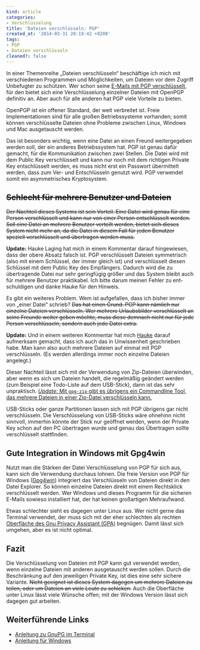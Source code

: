 ```yaml
---
kind: article
categories:
- Verschlüsselung
title: 'Dateien verschlüsseln: PGP'
created_at: '2014-03-31 20:19:42 +0200'
tags:
- PGP
- Dateien verschlüsseln
cleaned?: false
---
```


In einer Themenreihe „Dateien verschlüsseln“ beschäftige ich mich mit
verschiedenen Programmen und Möglichkeiten, um Dateien vor dem Zugriff
Unbefugter zu schützen. Wer schon seine [E-Mails mit PGP
verschlüsselt](http://www.email-nur-an-dich.de/ "Anleitungen und
Erklärungen zum Verschlüsseln von E-Mails mit PGP"), für den bietet
sich eine Verschlüsselung einzelner Dateien mit OpenPGP definitiv an.
Aber auch für alle anderen hat PGP viele Vorteile zu bieten.

OpenPGP ist ein offener Standard, der weit verbreitet ist. Freie
Implementationen sind für alle großen Betriebssysteme vor­handen; somit
können verschlüsselte Dateien ohne Probleme zwischen Linux, Windows und
Mac ausgetauscht werden.

Das ist besonders wichtig, wenn eine Datei an einen Freund
weitergegeben werden soll, der ein anderes Betriebssystem hat. PGP ist
genau dafür gemacht, für die Kommunikation zwischen zwei Stellen. Die
Datei wird mit dem Public Key verschlüsselt und kann nur noch mit dem
richtigen Private Key entschlüsselt werden, es muss nicht erst ein
Passwort übermittelt werden, dass zum Ver- und Entschlüsseln genutzt
wird. PGP verwendet somit ein asymmetrisches Kryptosystem.

<del cite="https://plasisent.org/0e4d0frw">Schlecht für mehrere Benutzer und Dateien</del>
---------------------------------------------

<del cite="https://plasisent.org/0e4d0frw">Der Nachteil dieses Systems
ist sein Vorteil. Eine Datei wird genau für eine Person verschlüsselt
und kann nur von einer Person entschlüsselt werden. Soll eine Datei an
mehrere Benutzer verteilt werden, bietet sich dieses System nicht mehr
an, da die Datei in diesem Fall für jeden Benutzer speziell
verschlüsselt und übertragen werden muss.</del>

**Update:** Hauke Laging hat mich in einem Kommentar darauf
hingewiesen, dass der obere Absatz falsch ist. PGP verschlüsselt
Dateien symmetrisch (also mit einem Schlüssel, der immer gleich ist)
und verschlüsselt diesen Schlüssel mit dem Public Key des Empfängers.
Dadurch wird die zu übertragende Datei nur sehr geringfügig größer und
das System bleibt auch für mehrere Benutzer praktikabel. Ich bitte
darum meinen Fehler zu ent­schul­digen und danke Hauke für den
Hinweis.

Es gibt ein weiteres Problem. Wem ist aufgefallen, dass ich bisher immer
von „einer Datei“ schrieb? <del cite="https://plasisent.org/0e4d0frw">Das
hat einen Grund. PGP kann nämlich nur einzelne Dateien verschlüsseln.
Wer mehrere Urlaubsbilder verschlüsselt an seine Freunde weiter geben
möchte, muss diese demnach nicht nur für jede Person verschlüsseln,
sondern auch jede Datei extra.</del>

**Update:** Und in einem weiteren Kommentar hat mich
[Hauke](http://www.openpgp-schulungen.de/ "Mehr über OpenPGP
Schulungen.") darauf aufmerksam gemacht, dass ich auch das in
Unwissenheit geschrieben habe. Man kann also auch mehrere Dateien auf
einmal mit PGP verschlüsseln. (Es werden allerdings immer noch
einzelne Dateien angelegt.)

Dieser Nachteil lässt sich mit der Verwendung von Zip-Dateien
überwinden, aber wenn es sich um Dateien handelt, die regelmäßig
geändert werden (zum Beispiel eine Todo-Liste auf dem USB-Stick), dann
ist das sehr unpraktisch. <ins>*Update*: Mit <code>gpg-zip</code> gibt
es übrigens ein Commandline Tool, das [mehrere Dateien in einer
Zip-Datei verschlüsseln](http://plasisent.org/0e4m1e8p) kann.</ins>

USB-Sticks oder ganze Partitionen lassen sich mit PGP übrigens gar nicht
verschlüsseln. Die Verschlüsselung von USB-Sticks wäre ohnehinn nicht
sinnvoll, immerhin könnte der Stick nur geöffnet werden, wenn der
Private Key schon auf den PC übertragen wurde und genau das Übertragen
sollte verschlüsselt stattfinden.

Gute Integration in Windows mit Gpg4win
---------------------------------------

Nutzt man die Stärken der Datei Verschlüsselung von PGP für sich aus,
kann sich die Verwendung durchaus lohnen. Die freie Version von PGP für
Windows ([Gpg4win](http://gpg4win.org/ "GnuPG für Windows")) integriert
das Verschlüsseln von Dateien direkt in den Datei Explorer. So können
einzelne Dateien direkt mit einem Rechtsklick verschlüsselt werden. Wer
Windows und dieses Programm für die sicheren E-Mails sowieso installiert
hat, der hat keinen großartigen Mehraufwand.

Etwas schlechter sieht es dagegen unter Linux aus. Wer nicht gerne das
Terminal verwendet, der muss sich mit der eher schlechten als rechten
[Oberfläche des Gnu Privacy Assistant
(GPA)](http://www.gnupg.org/related_software/gpa/screenshots.html "Screenshots von GPA")
begnügen. Damit lässt sich umgehen, aber es ist nicht optimal.

Fazit
-----

Die Verschlüsselung von Dateien mit PGP kann gut verwendet werden, wenn
einzelne Dateien mit anderen ausgetauscht werden sollen. Durch die
Beschränkung auf den jeweiligen Private Key, ist dies eine sehr sichere
Variante. <del cite="https://plasisent.org/0e4d0frw">Nicht geeignet
ist dieses System dagegen um mehrere Dateien zu teilen, oder um
Dateien an viele Leute zu schicken.</del> Auch die Oberfläche unter
Linux lässt viele Wünsche offen; mit der Windows Version lässt sich
dagegen gut arbeiten.

Weiterführende Links
--------------------

- [Anleitung zu GnuPG im Terminal](http://wiki.ubuntuusers.de/GnuPG#Dateioperationen)
- [Anleitung für Windows](http://gpg4win.org/doc/de/gpg4win-compendium_24.html#id6)

